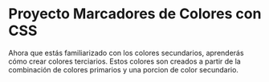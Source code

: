 # Proyecto Marcadores de Colores con CSS

Ahora que estás familiarizado con los colores secundarios, aprenderás cómo crear colores terciarios. Estos colores son creados a partir de la combinación de colores primarios y una porcion de color secundario.
